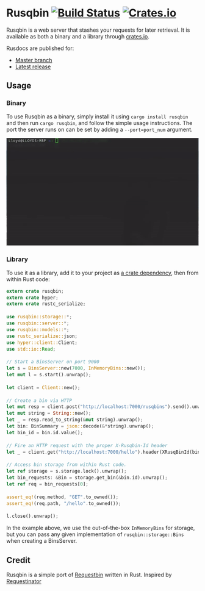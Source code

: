 # Rusqbin [![Build Status](https://travis-ci.org/lloydmeta/rusqbin.svg?branch=master)](https://travis-ci.org/lloydmeta/rusqbin) [![Crates.io](https://img.shields.io/crates/v/rusqbin.svg)](https://crates.io/crates/rusqbin)

Rusqbin is a web server that stashes your requests for later retrieval. It is available as
both a binary and a library through [crates.io](https://crates.io/crates/rusqbin).

Rusdocs are published for:
* [Master branch](http://beachape.com/rusqbin)
* [Latest release](https://docs.rs/rusqbin)

## Usage

### Binary

To use Rusqbin as a binary, simply install it using `cargo install rusqbin` and then run `cargo rusqbin`,
and follow the simple usage instructions. The port the server runs on can be set by adding a `--port=port_num` argument.

![Binary usage demo](https://raw.githubusercontent.com/lloydmeta/rusqbin/master/demo.gif)

### Library

To use it as a library, add it to your project as [a crate dependency](https://crates.io/crates/rusqbin), then from within Rust code:

```rust
extern crate rusqbin;
extern crate hyper;
extern crate rustc_serialize;

use rusqbin::storage::*;
use rusqbin::server::*;
use rusqbin::models::*;
use rustc_serialize::json;
use hyper::client::Client;
use std::io::Read;

// Start a BinsServer on port 9000
let s = BinsServer::new(7000, InMemoryBins::new());
let mut l = s.start().unwrap();

let client = Client::new();

// Create a bin via HTTP
let mut resp = client.post("http://localhost:7000/rusqbins").send().unwrap();
let mut string = String::new();
let _ = resp.read_to_string(&mut string).unwrap();
let bin: BinSummary = json::decode(&*string).unwrap();
let bin_id = bin.id.value();

// Fire an HTTP request with the proper X-Rusqbin-Id header
let _ = client.get("http://localhost:7000/hello").header(XRusqBinId(bin_id.to_owned())).send().unwrap();

// Access bin storage from within Rust code.
let ref storage = s.storage.lock().unwrap();
let bin_requests: &Bin = storage.get_bin(&bin.id).unwrap();
let ref req = bin_requests[0];

assert_eq!(req.method, "GET".to_owned());
assert_eq!(req.path, "/hello".to_owned());

l.close().unwrap();
```

In the example above, we use the out-of-the-box `InMemoryBins` for storage, but you can pass any given implementation of
`rusqbin::storage::Bins` when creating a BinsServer.

## Credit

Rusqbin is a simple port of [Requestbin](https://requestb.in/) written in Rust. Inspired by [Requestinator](https://github.com/DonMcNamara/requestinator)

